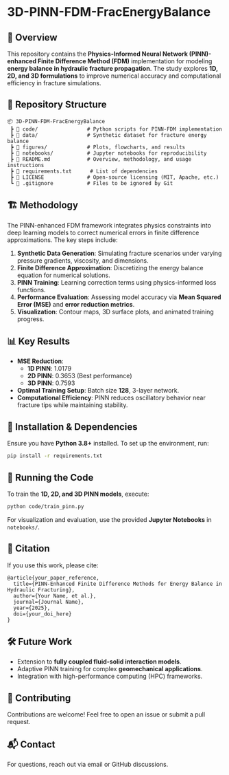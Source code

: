 # 3D-PINN-FDM-FracEnergyBalance

## 📌 Overview
This repository contains the **Physics-Informed Neural Network (PINN)-enhanced Finite Difference Method (FDM)** implementation for modeling **energy balance in hydraulic fracture propagation**. The study explores **1D, 2D, and 3D formulations** to improve numerical accuracy and computational efficiency in fracture simulations.

## 📂 Repository Structure
```
📦 3D-PINN-FDM-FracEnergyBalance
 ┣ 📂 code/                # Python scripts for PINN-FDM implementation
 ┣ 📂 data/                # Synthetic dataset for fracture energy balance
 ┣ 📂 figures/             # Plots, flowcharts, and results
 ┣ 📂 notebooks/           # Jupyter notebooks for reproducibility
 ┣ 📜 README.md            # Overview, methodology, and usage instructions
 ┣ 📜 requirements.txt      # List of dependencies
 ┣ 📜 LICENSE              # Open-source licensing (MIT, Apache, etc.)
 ┗ 📜 .gitignore           # Files to be ignored by Git
```

## 🏗️ Methodology
The PINN-enhanced FDM framework integrates physics constraints into deep learning models to correct numerical errors in finite difference approximations. The key steps include:

1. **Synthetic Data Generation**: Simulating fracture scenarios under varying pressure gradients, viscosity, and dimensions.
2. **Finite Difference Approximation**: Discretizing the energy balance equation for numerical solutions.
3. **PINN Training**: Learning correction terms using physics-informed loss functions.
4. **Performance Evaluation**: Assessing model accuracy via **Mean Squared Error (MSE)** and **error reduction metrics**.
5. **Visualization**: Contour maps, 3D surface plots, and animated training progress.

## 📊 Key Results
- **MSE Reduction**: 
  - **1D PINN**: 1.0179  
  - **2D PINN**: 0.3653 (Best performance)  
  - **3D PINN**: 0.7593  
- **Optimal Training Setup**: Batch size **128**, 3-layer network.
- **Computational Efficiency**: PINN reduces oscillatory behavior near fracture tips while maintaining stability.

## 🔧 Installation & Dependencies
Ensure you have **Python 3.8+** installed. To set up the environment, run:

```bash
pip install -r requirements.txt
```

## 🚀 Running the Code
To train the **1D, 2D, and 3D PINN models**, execute:

```bash
python code/train_pinn.py
```

For visualization and evaluation, use the provided **Jupyter Notebooks** in `notebooks/`.

## 📜 Citation
If you use this work, please cite:

```
@article{your_paper_reference,
  title={PINN-Enhanced Finite Difference Methods for Energy Balance in Hydraulic Fracturing},
  author={Your Name, et al.},
  journal={Journal Name},
  year={2025},
  doi={your_doi_here}
}
```

## 🛠️ Future Work
- Extension to **fully coupled fluid-solid interaction models**.
- Adaptive PINN training for complex **geomechanical applications**.
- Integration with high-performance computing (HPC) frameworks.

## 🤝 Contributing
Contributions are welcome! Feel free to open an issue or submit a pull request.

## 📬 Contact
For questions, reach out via email or GitHub discussions.
